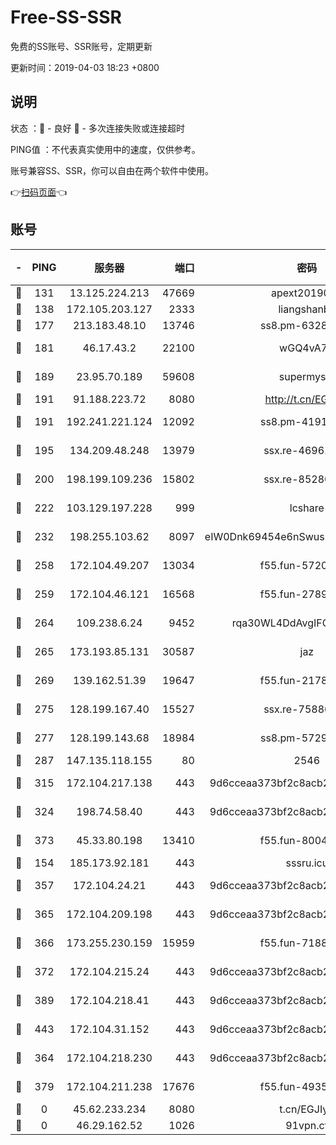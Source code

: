 # Free-SS-SSR

免费的SS账号、SSR账号，定期更新

更新时间：2019-04-03 18:23 +0800

## 说明

状态     ：🙂 - 良好 🙁 - 多次连接失败或连接超时

PING值   ：不代表真实使用中的速度，仅供参考。

账号兼容SS、SSR，你可以自由在两个软件中使用。

👉[扫码页面](https://liesauer.github.io/Free-SS-SSR/)👈

## 账号

|-|PING|服务器|端口|密码|加密方式|区域|
|:----:|:----:|:-----:|-----:|:----:|:----:|:----:|
|🙂|131|13.125.224.213|47669|apext2019001|chacha20|KR|
|🙂|138|172.105.203.127|2333|liangshanbo|chacha20|JP|
|🙂|177|213.183.48.10|13746|ss8.pm-63283999|rc4-md5|RU|
|🙂|181|46.17.43.2|22100|wGQ4vA7D|aes-256-gcm|RU|
|🙂|189|23.95.70.189|59608|supermyssr|chacha20-ietf|US|
|🙂|191|91.188.223.72|8080|http://t.cn/EGJIyrl|rc4-md5|RU|
|🙂|191|192.241.221.124|12092|ss8.pm-41911201|aes-256-cfb|US|
|🙂|195|134.209.48.248|13979|ssx.re-46961162|aes-256-cfb|US|
|🙂|200|198.199.109.236|15802|ssx.re-85280053|aes-256-cfb|US|
|🙂|222|103.129.197.228|999|lcshare|aes-256-cfb|US|
|🙂|232|198.255.103.62|8097|eIW0Dnk69454e6nSwuspv9DmS201tQ0D|aes-256-cfb|US|
|🙂|258|172.104.49.207|13034|f55.fun-57205001|aes-256-cfb|SG|
|🙂|259|172.104.46.121|16568|f55.fun-27893685|aes-256-cfb|SG|
|🙂|264|109.238.6.24|9452|rqa30WL4DdAvgIFG6Fs3znzTa|aes-256-cfb|FR|
|🙂|265|173.193.85.131|30587|jaz|aes-256-cfb|US|
|🙂|269|139.162.51.39|19647|f55.fun-21784781|aes-256-cfb|SG|
|🙂|275|128.199.167.40|15527|ssx.re-75886099|aes-256-cfb|SG|
|🙂|277|128.199.143.68|18984|ss8.pm-57296446|aes-256-cfb|SG|
|🙂|287|147.135.118.155|80|2546|chacha20|US|
|🙂|315|172.104.217.138|443|9d6cceaa373bf2c8acb22e60b6a58be6|aes-256-cfb|US|
|🙂|324|198.74.58.40|443|9d6cceaa373bf2c8acb22e60b6a58be6|aes-256-cfb|US|
|🙂|373|45.33.80.198|13410|f55.fun-80042240|aes-256-cfb|US|
|🙂|154|185.173.92.181|443|sssru.icu|rc4-md5|RU|
|🙂|357|172.104.24.21|443|9d6cceaa373bf2c8acb22e60b6a58be6|aes-256-cfb|US|
|🙂|365|172.104.209.198|443|9d6cceaa373bf2c8acb22e60b6a58be6|aes-256-cfb|US|
|🙂|366|173.255.230.159|15959|f55.fun-71881782|aes-256-cfb|US|
|🙂|372|172.104.215.24|443|9d6cceaa373bf2c8acb22e60b6a58be6|aes-256-cfb|US|
|🙂|389|172.104.218.41|443|9d6cceaa373bf2c8acb22e60b6a58be6|aes-256-cfb|US|
|🙂|443|172.104.31.152|443|9d6cceaa373bf2c8acb22e60b6a58be6|aes-256-cfb|US|
|🙁|364|172.104.218.230|443|9d6cceaa373bf2c8acb22e60b6a58be6|aes-256-cfb|US|
|🙁|379|172.104.211.238|17676|f55.fun-49358737|aes-256-cfb|US|
|🙁|0|45.62.233.234|8080|t.cn/EGJIyrl|rc4-md5|CA|
|🙁|0|46.29.162.52|1026|91vpn.cf|rc4-md5|RU|

